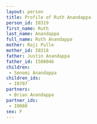 ```yaml
---
layout: person
title: Profile of Ruth Anandappa
person_id: I0319
first_name: Ruth
last_name: Anandappa
full_name: Ruth Anandappa
mother: Raji Pulle
mother_id: I0318
father: Justin Anandappa
father_id: I500046
children:
 - Senomi Anandappa
children_ids:
 - I0707
partners:
 - Brian Anandappa
partner_ids:
 - I0080
sex: F
---
```


